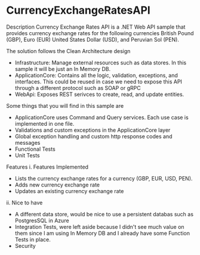 # CurrencyExchangeRatesAPI

Description
Currency Exchange Rates API is a .NET Web API sample that provides currency exchange rates 
for the following currencies British Pound (GBP), Euro (EUR) United States Dollar (USD), and Peruvian Sol (PEN).

The solution follows the Clean Architecture design
 - Infrastructure: Manage external resources such as data stores. In this sample it will be just an In Memory DB.
 - ApplicationCore: Contains all the logic, validation, exceptions, and interfaces. This could be reused in case 
	we need to expose this API through a different protocol such as SOAP or gRPC 
 - WebApi: Exposes REST serivces to create, read, and update entities.

Some things that you will find in this sample are
 - ApplicationCore uses Command and Query services. Each use case is implemented in one file.
 - Validations and custom exceptions in the ApplicationCore layer
 - Global exception handling and custom http response codes and messages
 - Functional Tests
 - Unit Tests

Features
i. Features Implemented
 - Lists the currency exchange rates for a currency (GBP, EUR, USD, PEN).
 - Adds new currency exchange rate
 - Updates an existing currency exchange rate

ii. Nice to have
 - A different data store, would be nice to use a persistent databas such as PostgresSQL in Azure
 - Integration Tests, were left aside because I didn't see much value on them since I am using In Memory DB
   and I already have some Function Tests in place.
 - Security





